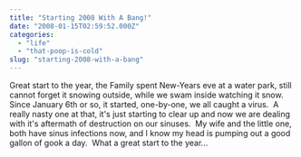 ```yaml
---
title: "Starting 2008 With A Bang!"
date: "2008-01-15T02:59:52.000Z"
categories: 
  - "life"
  - "that-poop-is-cold"
slug: "starting-2008-with-a-bang"
---
```


Great start to the year, the Family spent New-Years eve at a water park, still cannot forget it snowing outside, while we swam inside watching it snow.   Since January 6th or so, it started, one-by-one, we all caught a virus.  A really nasty one at that, it's just starting to clear up and now we are dealing with it's aftermath of destruction on our sinuses.  My wife and the little one, both have sinus infections now, and I know my head is pumping out a good gallon of gook a day.  What a great start to the year...
